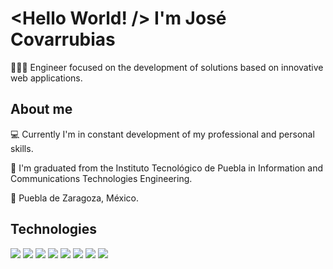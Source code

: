 # <Hello World! /> I'm José Covarrubias
  
  👨🏻‍💻 Engineer focused on the development of solutions based on innovative web applications.

## About me
  💻 Currently I'm in constant development of my professional and personal skills.
  
  🦁 I'm graduated from the Instituto Tecnológico de Puebla in Information and Communications Technologies Engineering.
  
  📍 Puebla de Zaragoza, México.

## Technologies
![](https://img.shields.io/badge/JavaScript%20-FFE43F.svg?&style=for-the-badge&logo=javascript&logoColor=232323)
![](https://img.shields.io/badge/Node.JS%20-B2E14D.svg?&style=for-the-badge&logo=node.js&logoColor=232323)
![](https://img.shields.io/badge/Vue.JS%20-3fb984.svg?&style=for-the-badge&logo=vue.js&logoColor=white)
![](https://img.shields.io/badge/Nuxt.JS%20-31475e.svg?&style=for-the-badge&logo=nuxt.js&logoColor=3fb27f)
![](https://img.shields.io/badge/React.JS%20-418fa7.svg?&style=for-the-badge&logo=react&logoColor=white)
![](https://img.shields.io/badge/Python%20-3475A8.svg?&style=for-the-badge&logo=python&logoColor=white)
![](https://img.shields.io/badge/Flask%20-fff.svg?&style=for-the-badge&logo=flask&logoColor=232323)
![](https://img.shields.io/badge/GIT%20-ea5e45.svg?&style=for-the-badge&logo=git&logoColor=white)
<!--
**thecovarrubias/thecovarrubias** is a ✨ _special_ ✨ repository because its `README.md` (this file) appears on your GitHub profile.

Here are some ideas to get you started:

- 🔭 I’m currently working on ...
- 🌱 I’m currently learning ...
- 👯 I’m looking to collaborate on ...
- 🤔 I’m looking for help with ...
- 💬 Ask me about ...
- 📫 How to reach me: ...
- 😄 Pronouns: ...
- ⚡ Fun fact: ...
-->
